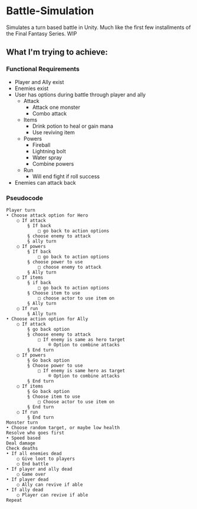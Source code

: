 # Battle-Simulation
Simulates a turn based battle in Unity. Much like the first few installments of the Final Fantasy Series. WIP

## What I'm trying to achieve:
### Functional Requirements
- Player and Ally exist
- Enemies exist
- User has options during battle through player and ally
  - Attack
    - Attack one monster
    - Combo attack
  - Items
    - Drink potion to heal or gain mana
    - Use reviving item
  - Powers
    - Fireball
    - Lightning bolt
    - Water spray
    - Combine powers
  - Run
    - Will end fight if roll success
- Enemies can attack back

### Pseudocode
```
Player turn
• Choose attack option for Hero
	○ If attack
		§ If back
			□ go back to action options
		§ choose enemy to attack
		§ ally turn
	○ If powers
		§ If back
			□ go back to action options
		§ choose power to use
			□ choose enemy to attack
		§ Ally turn
	○ If items
		§ if back
			□ go back to action options
		§ Choose item to use
			□ choose actor to use item on
		§ Ally turn
	○ If run
		§ Ally turn
• Choose action option for Ally
	○ If attack
		§ go back option
		§ choose enemy to attack
			□ If enemy is same as hero target
				® Option to combine attacks
		§ End turn
	○ If powers
		§ Go back option
		§ Choose power to use
			□ If enemy is same hero as target
				® Option to combine attacks
		§ End turn
	○ If items
		§ Go back option
		§ Choose item to use
			□ Choose actor to use item on
		§ End turn
	○ If run
		§ End turn
Monster turn
• Choose random target, or maybe low health
Resolve who goes first
• Speed based
Deal damage
Check deaths
• If all enemies dead
	○ Give loot to players
	○ End battle
• If player and ally dead
	○ Game over
• If player dead
	○ Ally can revive if able
• If ally dead
	○ Player can revive if able
Repeat
```
